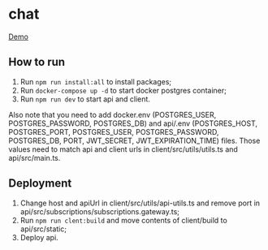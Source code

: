# chat

[Demo](https://peaceful-river-48954.herokuapp.com)

## How to run

1. Run `npm run install:all` to install packages;
2. Run `docker-compose up -d` to start docker postgres container;
3. Run `npm run dev` to start api and client.

Also note that you need to add docker.env (POSTGRES_USER, POSTGRES_PASSWORD, POSTGRES_DB) and api/.env (POSTGRES_HOST, POSTGRES_PORT, POSTGRES_USER, POSTGRES_PASSWORD, POSTGRES_DB, PORT, JWT_SECRET, JWT_EXPIRATION_TIME) files. Those values need to match api and client urls in client/src/utils/utils.ts and api/src/main.ts.


## Deployment

1. Change host and apiUrl in client/src/utils/api-utils.ts and remove port in api/src/subscriptions/subscriptions.gateway.ts;
2. Run `npm run clent:build` and move contents of client/build to api/src/static;
3. Deploy api.
